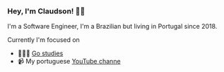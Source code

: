 ### Hey, I'm Claudson! 👋🏾

I'm a Software Engineer, I'm a Brazilian but living in Portugal since 2018. 

Currently I'm focused on 
- 👨🏾‍💻 [Go studies](https://github.com/filhodanuvem?tab=repositories&q=&type=&language=go) 
- 📹 My portuguese [YouTube channe](https://youtube.com/filhodanuvem/)
